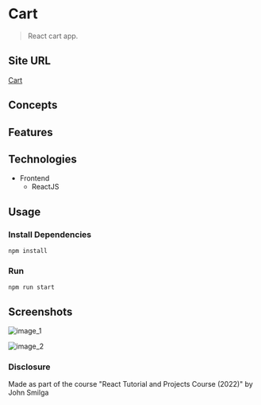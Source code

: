 # Cart

> React cart app.

## Site URL

[Cart](https://oziv-cart.netlify.app/)

## Concepts

## Features

## Technologies

- Frontend
  - ReactJS

## Usage

### Install Dependencies

```
npm install
```

### Run

```
npm run start
```

## Screenshots

![image_1](https://user-images.githubusercontent.com/89987476/184914395-069ecd0a-916d-4473-8885-a6a1f75db20e.png)

![image_2](https://user-images.githubusercontent.com/89987476/184914405-f7cc2da7-c2e7-4508-9763-5193b575814f.png)

### Disclosure

Made as part of the course "React Tutorial and Projects Course (2022)" by John Smilga
